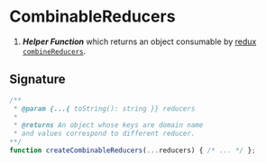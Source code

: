 # CombinableReducers

1. ***Helper Function*** which returns an object consumable by [redux `combineReducers`](https://redux.js.org/docs/api/combineReducers.html).


## Signature

```typescript
/**
 * @param {...{ toString(): string }} reducers
 *
 * @returns An object whose keys are domain name
 * and values correspond to different reducer.
**/
function createCombinableReducers(...reducers) { /* ... */ };
```
